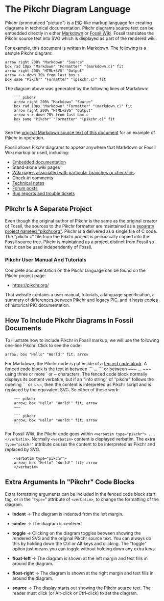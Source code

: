 # The Pikchr Diagram Language

Pikchr (pronounced "picture") is a [PIC][1]-like markup language for creating
diagrams in technical documentation.  Pikchr diagrams source text
can be embedded directly in either [Markdown][2] or [Fossil Wiki][3].
Fossil translates the Pikchr source text into SVG which is displayed as
part of the rendered wiki.

[1]: wikipedia:/wiki/Pic_language
[2]: /md_rules
[3]: /wiki_rules

For example, this document is written in Markdown.  The following
is a sample Pikchr diagram:

``` pikchr
arrow right 200% "Markdown" "Source"
box rad 10px "Markdown" "Formatter" "(markdown.c)" fit
arrow right 200% "HTML+SVG" "Output"
arrow <-> down 70% from last box.s
box same "Pikchr" "Formatter" "(pikchr.c)" fit
```

The diagram above was generated by the following lines of Markdown:

~~~~~
    ``` pikchr
    arrow right 200% "Markdown" "Source"
    box rad 10px "Markdown" "Formatter" "(markdown.c)" fit
    arrow right 200% "HTML+SVG" "Output"
    arrow <-> down 70% from last box.s
    box same "Pikchr" "Formatter" "(pikchr.c)" fit
    ```
~~~~~

See the [original Markdown source text of this document][4] for an
example of Pikchr in operation.  

[4]: ./pikchr.md?mimetype=text/plain

Fossil allows Pikchr diagrams to appear anywhere that Markdown or
Fossil Wiki markup or used, including:

   *  [Embedded documentation](./embeddeddoc.wiki)
   *  Stand-alone wiki pages
   *  [Wiki pages associated with particular branches or check-ins](./wikitheory.wiki#assocwiki)
   *  Check-in comments
   *  [Technical notes](./event.wiki)
   *  [Forum posts](./forum.wiki)
   *  [Bug reports and trouble tickets](./bugtheory.wiki)

## Pikchr Is A Separate Project

Even though the original author of Pikchr is the same as the original
creator of Fossil, the sources to the Pikchr formatter are maintained
as a [separate project nameed "pikchr.org"](https://pikchr.org).
Pikchr is a delivered as a single file of C code.  The "pikchr.c" file
from the Pikchr project is periodically copied into the Fossil source
tree.  Pikchr is maintained as a project distinct from Fossil so that it
can be used independently of Fossil.

### Pikchr User Manual And Tutorials

Complete documentation on the Pikchr language can be found on the
Pikchr project page:

   *  <https://pikchr.org/>

That website contains a user manual, tutorials, a language specification,
a summary of differences between Pikchr and legacy PIC,
and it hosts copies of historical PIC documentation.

## How To Include Pikchr Diagrams In Fossil Documents

To illustrate how to include Pikchr in Fossil markup, we will use the
following one-line Pikchr.  Click to see the code:

~~~ pikchr toggle
arrow; box "Hello" "World!" fit; arrow
~~~

For Markdown, the Pikchr code is put inside of a
[fenced code block][fcb].  A fenced code block is the text in between
&#96;&#96;&#96; ... &#96;&#96;&#96; or between
&#126;&#126;&#126; ... &#126;&#126;&#126; using three or
more &#96; or &#126; characters.  The fenced code block normally
displays its content verbatim, but if an "info string"  of "pikchr"
follows the opening &#96;&#96;&#96; or &#126;&#126;&#126;, then the
content is interpreted as Pikchr script and is replaced by the
equivalent SVG.
So either of these work:

[fcb]: https://spec.commonmark.org/0.29/#fenced-code-blocks

~~~~~~
    ~~~ pikchr
    arrow; box "Hello" "World!" fit; arrow
    ~~~

    ``` pikchr
    arrow; box "Hello" "World!" fit; arrow
    ```
~~~~~~

For Fossil Wiki, the Pikchr code goes within 
`<verbatim type="pikchr"> ... </verbatim>`.  Normally `<verbatim>`
content is displayed verbatim.  The extra `type="pikchr"` attribute
causes the content to be interpreted as Pikchr and replaced by SVG.

~~~~~~
    <verbatim type="pikchr">
    arrow; box "Hello" "World!" fit; arrow
    </verbatim>
~~~~~~

## Extra Arguments In "Pikchr" Code Blocks

Extra formatting arguments can be included in the fenced code block start
tag, or in the "`type=`" attribute of `<verbatim>`, to change the formatting
of the diagram.

  *  **indent**  &rarr;  The diagram is indented from the left margin.

  *  **center**  &rarr;  The diagram is centered

  *  **toggle**  &rarr;  Clicking on the diagram toggles between showing
     the rendered SVG and the original Pikchr source text.  You can always
     do this by holding down the Ctrl or Alt keys and clicking.  The
     "toggle" option just means you can toggle without holding down any
     extra keys.

  *  **float-left** &rarr;  The diagram is shown at the left margin and
     text fills in around the diagram.

  *  **float-right** &rarr;  The diagram is shown at the right margin and
     text fills in around the diagram.

  *  **source** &rarr;  The display starts out showing the Pikchr source text.
     The reader must click (or Alt-click or Ctrl-click) to set the diagram.
